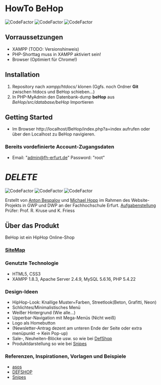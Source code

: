 # HowTo BeHop
![CodeFactor](https://img.shields.io/badge/PHP-5.4.22-purple)
![CodeFactor](https://img.shields.io/badge/xampp-1.8.3-orange)
![CodeFactor](https://img.shields.io/badge/MySQL-5.6.16-blue)

## Vorraussetzungen
- XAMPP (TODO: Versionshinweis)
- PHP-Shorttag muss in XAMPP aktiviert sein!
- Browser (Optimiert für Chrome!)

## Installation
1. Repository nach *xampp/htdocs/* klonen (Ggfs. noch Ordner **Git** zwischen htdocs und BeHop schieben...)
2. In PHP-MyAdmin den Datenbank-dump **beHop** aus *BeHop/src/database/beHop* Importieren

## Getting Started
- Im Browser http://localhost/BeHop/index.php?a=index aufrufen oder über den Localhost zu BeHop navigieren. 

### Bereits vordefinierte Account-Zugangsdaten
- Email: "admin@fh-erfurt.de" Password: "root"

# *DELETE*
![CodeFactor](https://img.shields.io/badge/PHP-5.4.22-purple)
![CodeFactor](https://img.shields.io/badge/xampp-1.8.3-orange)
![CodeFactor](https://img.shields.io/badge/MySQL-5.6.16-blue)


Erstellt von [Anton Bespalov](https://github.com/kanton1998) und [Michael Hopp](https://github.com/Maffotter) im Rahmen des Website-Projekts in GWP und DWP an der Fachhochschule Erfurt.
[Aufgabenstellung](WEB-WS1920-Projektaufgabe-1.pdf)
Prüfer: Prof. R. Kruse und K. Friess

## Über das Produkt
BeHop ist ein HipHop Online-Shop
### [SiteMap](https://www.lucidchart.com/invitations/accept/48120419-dd6e-4d54-b51b-972ed3d3a95a)


### Genutzte Technologie
- HTML5, CSS3
- XAMPP 1.8.3, Apache Server 2.4.9, MySQL 5.6.16, PHP 5.4.22

### Design-Ideen
- HipHop-Look: Knallige Muster+Farben, Streetlook(Beton, Grafitti, Neon)
- Schlichtes/Minimalistisches Menü
- Weißer Hintergrund (Wie alle...)
- Upperbar-Navigation mit Mega-Menüs (Nicht weiß)
- Logo als Homebutton
- (Newsletter-Antrag dezent am unteren Ende der Seite oder extra menüpunkt -> Kein Pop-up)
- Sale-, Neuheiten-Blöcke usw. so wie bei [DefShop](https://www.def-shop.com/)
- Produktdarstellung so wie bei [Snipes](https://www.snipes.com/adword=google/brand/de&gclid=EAIaIQobChMI9cymmcD75QIVR5SyCh2v2AjHEAAYASAAEgJmn_D_BwE)

### Referenzen, Inspirationen, Vorlagen und Beispiele
- [asos](https://www.asos.de/?crd=true)
- [DEFSHOP](https://www.def-shop.com/)
- [Snipes](https://www.snipes.com/?adword=google/brand/de&gclid=EAIaIQobChMI9cymmcD75QIVR5SyCh2v2AjHEAAYASAAEgJmn_D_BwE)
